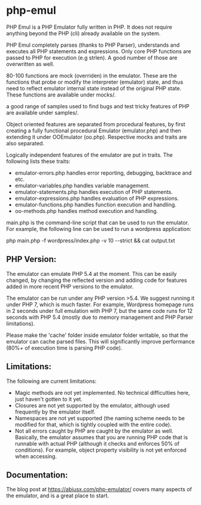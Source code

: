 # php-emul
PHP Emul is a PHP Emulator fully written in PHP. It does not require anything beyond the PHP (cli) already available on the system.

PHP Emul completely parses (thanks to PHP Parser), understands and executes all PHP statements and expressions. Only core PHP functions are passed to PHP for execution (e.g strlen). A good number of those are overwritten as well.

80-100 functions are mock (overriden) in the emulator. These are the functions that probe or modify the interpreter (emulator) state, and thus need to reflect emulator internal state instead of the original PHP state. 
These functions are available under mocks/.

a good range of samples used to find bugs and test tricky features of PHP are available under samples/.

Object oriented features are separated from procedural features, by first creating a fully functional procedural Emulator (emulator.php) and 
then extending it under OOEmulator (oo.php). Respective mocks and traits are also separated.

Logically independent features of the emulator are put in traits. The following lists these traits:

* emulator-errors.php handles error reporting, debugging, backtrace and etc.
* emulator-variables.php handles variable management.
* emulator-statements.php handles execution of PHP statements.
* emulator-expressions.php handles evaluation of PHP expressions.
* emulator-functions.php handles function execution and handling.
* oo-methods.php handles method execution and handling.

main.php is the command-line script that can be used to run the emulator. For example, the following line can be used to run a wordpress application:

php main.php -f wordpress/index.php -v 10 --strict && cat output.txt

## PHP Version:

The emulator can emulate PHP 5.4 at the moment. This can be easily changed, by changing the reflected version and adding code for features added
in more recent PHP versions to the emulator.

The emulator can be run under any PHP version >5.4. We suggest running it under PHP 7, which is much faster. For example,
Wordpress homepage runs in 2 seconds under full emulation with PHP 7, but the same code runs for 12 seconds with PHP 5.4 (mostly due to 
memory management and PHP Parser limitations).

Please make the 'cache' folder inside emulator folder writable, so that the emulator can cache parsed files. This will significantly
improve performance (80%+ of execution time is parsing PHP code).

## Limitations:

The following are current limitations:

* Magic methods are not yet implemented. No technical difficulties here, just haven't gotten to it yet.
* Closures are not yet supported by the emulator, although used frequently by the emulator itself.
* Namespaces are not yet supported (the naming scheme needs to be modified for that, which is tightly coupled with the entire code).
* Not all errors caught by PHP are caught by the emulator as well. Basically, the emulator assumes that you are running PHP code that is runnable with
actual PHP (although it checks and enforces 50% of conditions). For example, object property visibility is not yet enforced when accessing.

## Documentation:

The blog post at https://abiusx.com/php-emulator/ covers many aspects of the emulator, and is a great place to start.
